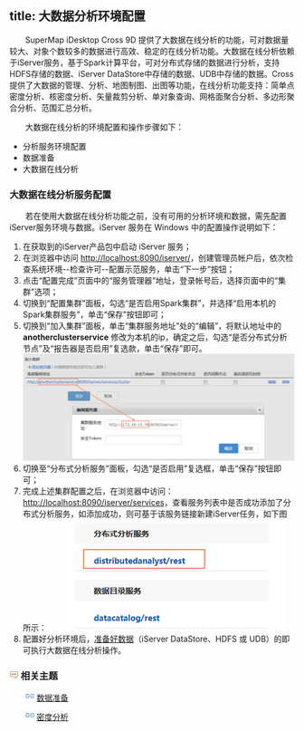 title: 大数据分析环境配置
---

　　SuperMap iDesktop Cross 9D 提供了大数据在线分析的功能，可对数据量较大、对象个数较多的数据进行高效、稳定的在线分析功能。大数据在线分析依赖于iServer服务，基于Spark计算平台，可对分布式存储的数据进行分析，支持HDFS存储的数据、iServer DataStore中存储的数据、UDB中存储的数据。Cross提供了大数据的管理、分析、地图制图、出图等功能，在线分析功能支持：简单点密度分析、核密度分析、矢量裁剪分析、单对象查询、网格面聚合分析、多边形聚合分析、范围汇总分析。
 
　　大数据在线分析的环境配置和操作步骤如下：

- 分析服务环境配置
- 数据准备
- 大数据在线分析

### 大数据在线分析服务配置

　　若在使用大数据在线分析功能之前，没有可用的分析环境和数据，需先配置iServer服务环境与数据。iServer 服务在 Windows 中的配置操作说明如下：

1. 在获取到的iServer产品包中启动 iServer 服务；
2. 在浏览器中访问 [http://localhost:8090/iserver/](http://localhost:8090/iserver/)，创建管理员帐户后，依次检查系统环境--检查许可--配置示范服务，单击“下一步”按钮；
3. 点击“配置完成”页面中的“服务管理器”地址，登录帐号后，选择页面中的“集群”选项；
4. 切换到“配置集群”面板，勾选“是否启用Spark集群”，并选择“启用本机的Spark集群服务”，单击“保存”按钮即可；
5. 切换到“加入集群”面板，单击“集群服务地址”处的“编辑”，将默认地址中的 **anotherclusterservice** 修改为本机的ip，确定之后，勾选“是否分布式分析节点”及“报告器是否启用”复选款，单击“保存”即可。
　　![](img/ConfigureiServer1.png)
6. 切换至“分布式分析服务”面板，勾选“是否启用”复选框，单击“保存”按钮即可；
7. 完成上述集群配置之后，在浏览器中访问：[http://localhost:8090/iserver/services](http://localhost:8090/iserver/services)，查看服务列表中是否成功添加了分布式分析服务，如添加成功，则可基于该服务链接新建iServer任务，如下图所示：
　　![](img/BDAnalysisiServer.png)
8. 配置好分析环境后，[准备好数据](DataPreparation.html)（iServer DataStore、HDFS 或 UDB）的即可执行大数据在线分析操作。


### ![](../img/seealso.png) 相关主题

　　![](../img/smalltitle.png) [数据准备](DataPreparation.html)

　　![](../img/smalltitle.png) [密度分析](DensityAnalysis.html)




